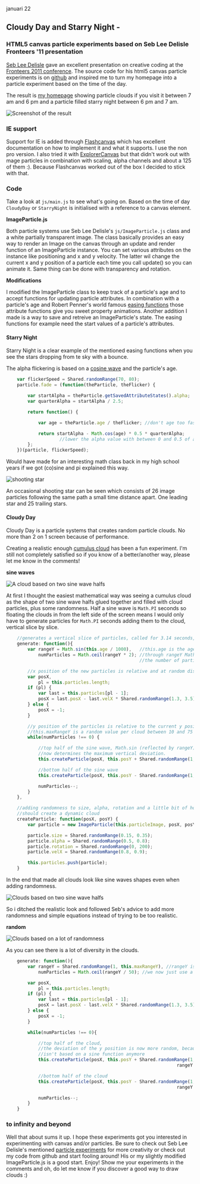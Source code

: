 januari 22
## Cloudy Day and Starry Night -
### HTML5 canvas particle experiments based on Seb Lee Delisle Fronteers '11 presentation

[Seb Lee Delisle](sebleedelisle.com) gave an excellent presentation on creative coding at the [Fronteers 2011 conference](http://fronteers.nl/congres/2011/).
The source code for his html5 canvas particle experiments is on [github](https://github.com/sebleedelisle/JavaScript-PixelPounding-demos) and inspired me to turn my homepage into a particle experiment based on the time of the day.

The result is [my homepage](http://frankbosma.nl/homepages/2012/0122/) showing particle clouds if you visit it between 7 am and 6 pm and a particle filled starry night between 6 pm and 7 am.

![Screenshot of the result](http://frankbosma.nl/homepages/2012/0122/img/readme-screenshot.jpg)


### IE support
Support for IE is added through [Flashcanvas](http://flashcanvas.net/) which has excellent documentation on how to implement it and what it supports. I use the non pro version.
I also tried it with [ExplorerCanvas](http://code.google.com/p/explorercanvas/) but that didn't work out with mage particles in combination with scaling, alpha channels and about a 125 of them :). Because Flashcanvas worked out of the box I decided to stick with that.


### Code
Take a look at <code>js/main.js</code> to see what's going on. Based on the time of day <code>CloudyDay</code> or <code>StarryNight</code> is initialised with a reference to a canvas element.

**ImageParticle.js**

Both particle systems use Seb Lee Delisle's <code>js/ImageParticle.js</code> class and a white partially transparent image. The class basically provides an easy way to render an Image on the canvas through an update and render function of an ImageParticle instance. You can set various attributes on the instance like positioning and x and y velocity. The latter wil change the current x and y position of a particle each time you call update() so you can animate it. Same thing can be done with transparency and rotation.


**Modifications**

I modified the ImageParticle class to keep track of a particle's age and to accept functions for updating particle attributes. In combination with a particle's age and Robert Penner's world famous [easing functions](http://www.robertpenner.com/easing/) those attribute functions give you sweet property animations. Another addition I made is a way to save and retreive an ImageParticle's state. The easing functions for example need the start values of a particle's attributes.

#### Starry Night
Starry Night is a clear example of the mentioned easing functions when you see the stars dropping from te sky with a bounce.

The alpha flickering is based on a [cosine wave](http://en.wikipedia.org/wiki/Cosine_wave) and the particle's age.

```javascript
    var flickerSpeed = Shared.randomRange(70, 80);
    particle.fade = (function(theParticle, theFlicker) {

        var startAlpha = theParticle.getSavedAttributeStates().alpha;
        var quarterAlpha = startAlpha / 2.5;

        return function() {

            var age = theParticle.age / theFlicker; //don't age too fast

            return startAlpha - Math.cos(age) * 0.5 * quarterAlpha;
                    //lower the alpha value with between 0 and 0.5 of a quarter of it's start value
        };
    })(particle, flickerSpeed);
```

Would have made for an interesting math class back in my high school years if we got (co)sine and pi explained this way.

![shooting star](http://frankbosma.nl/homepages/2012/0122/img/readme-shooting-star.jpg)

An occasional shooting star can be seen which consists of 26 image particles following the same path a small time distance apart. One leading star and 25 trailing stars.


#### Cloudy Day

Cloudy Day is a particle systems that creates random particle clouds. No more than 2 on 1 screen because of performance.

Creating a realistic enough [cumulus cloud](http://en.wikipedia.org/wiki/Cumulus_cloud) has been a fun experiment. I'm still not completely satisfied so if you know of a better/another way, please let me know in the comments!

**sine waves**

![A cloud based on two sine wave halfs](http://frankbosma.nl/homepages/2012/0122/img/readme-sine-cloud.jpg)

At first I thought the easiest mathematical way was seeing a cumulus cloud as the shape of two sine wave halfs glued together and filled with cloud particles, plus some randomness. Half a sine wave is <code>Math.PI</code> seconds so floating the clouds in from the left side of the screen means I would only have to generate particles for <code>Math.PI</code> seconds adding them to the cloud, vertical slice by slice.

```javascript
    //generates a vertical slice of particles, called for 3.14 seconds, 30 times per second
    generate: function(){
        var rangeY = Math.sin(this.age / 1000),   //this.age is the age of a cloud in milliseconds
            numParticles = Math.ceil(rangeY * 2); //through rangeY Math.sin determines
                                                  //the number of particles

        //x position of the new particles is relative and at random distance of 1 of the previous ones
        var posX,
            pl = this.particles.length;
        if (pl) {
            var last = this.particles[pl - 1];
            posX = last.posX - last.velX * Shared.randomRange(1.3, 3.5);
        } else {
            posX = -1;
        }

        //y position of the particles is relative to the current y position of the cloud
        //this.maxRangeY is a random value per cloud between 10 and 75
        while(numParticles !== 0) {

            //top half of the sine wave, Math.sin (reflected by rangeY)
            //now determines the maximum vertical deviation.
            this.createParticle(posX, this.posY + Shared.randomRange(1, rangeY * this.maxRangeY));

            //bottom half of the sine wave
            this.createParticle(posX, this.posY - Shared.randomRange(1, rangeY * this.maxRangeY));

            numParticles--;
        }
    },

    //adding randomness to size, alpha, rotation and a little bit of horizontal speed
    //should create a dynamic cloud
    createParticle: function(posX, posY) {
        var particle = new ImageParticle(this.particleImage, posX, posY);

        particle.size = Shared.randomRange(0.15, 0.35);
        particle.alpha = Shared.randomRange(0.5, 0.8);
        particle.rotation = Shared.randomRange(0, 200);
        particle.velX = Shared.randomRange(0.8, 0.9);

        this.particles.push(particle);
    }
```

In the end that made all clouds look like sine waves shapes even when adding randomness.

![Clouds based on two sine wave halfs](http://frankbosma.nl/homepages/2012/0122/img/readme-sine-clouds.jpg)

So i ditched the realistic look and followed Seb's advice to add more randomness and simple equations instead of trying to be too realistic.

**random**

![Clouds based on a lot of randomness](http://frankbosma.nl/homepages/2012/0122/img/readme-random-clouds.jpg)

As you can see there is a lot of diversity in the clouds.

```javascript
    generate: function(){
        var rangeY = Shared.randomRange(1, this.maxRangeY), //rangeY isn't based on Math.sin anymore
            numParticles = Math.ceil(rangeY / 50); //we now just use a random number of particles

        var posX,
            pl = this.particles.length;
        if (pl) {
            var last = this.particles[pl - 1];
            posX = last.posX - last.velX * Shared.randomRange(1.3, 3.5);
        } else {
            posX = -1;
        }

        while(numParticles !== 0){

            //top half of the cloud,
            //the deviation of the y position is now more random, because rangeY
            //isn't based on a sine function anymore
            this.createParticle(posX, this.posY + Shared.randomRange(1,
                                                                rangeY + Shared.randomRange(1, 10)));

            //bottom half of the cloud
            this.createParticle(posX, this.posY - Shared.randomRange(1,
                                                                rangeY + Shared.randomRange(1, 10)));

            numParticles--;
        }
    }
```

### to infinity and beyond
Well that about sums it up. I hope these experiments got you interested in experimenting with canvas and/or particles. Be sure to check out Seb Lee Delisle's mentioned [particle experiments](https://github.com/sebleedelisle/JavaScript-PixelPounding-demos) for more creativity or check out my code from github and start fooling around! His or my slightly modified ImageParticle.js is a good start. Enjoy! Show me your experiments in the comments and oh, do let me know if you discover a good way to draw clouds :)